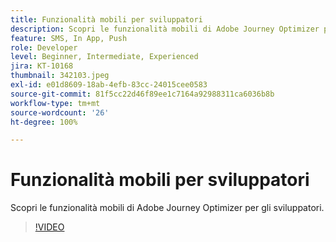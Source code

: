 ```yaml
---
title: Funzionalità mobili per sviluppatori
description: Scopri le funzionalità mobili di Adobe Journey Optimizer per gli sviluppatori.
feature: SMS, In App, Push
role: Developer
level: Beginner, Intermediate, Experienced
jira: KT-10168
thumbnail: 342103.jpeg
exl-id: e01d8609-18ab-4efb-83cc-24015cee0583
source-git-commit: 81f5cc22d46f89ee1c7164a92988311ca6036b8b
workflow-type: tm+mt
source-wordcount: '26'
ht-degree: 100%

---
```


# Funzionalità mobili per sviluppatori

Scopri le funzionalità mobili di Adobe Journey Optimizer per gli sviluppatori.

>[!VIDEO](https://video.tv.adobe.com/v/342103?quality=12&learn=on)
